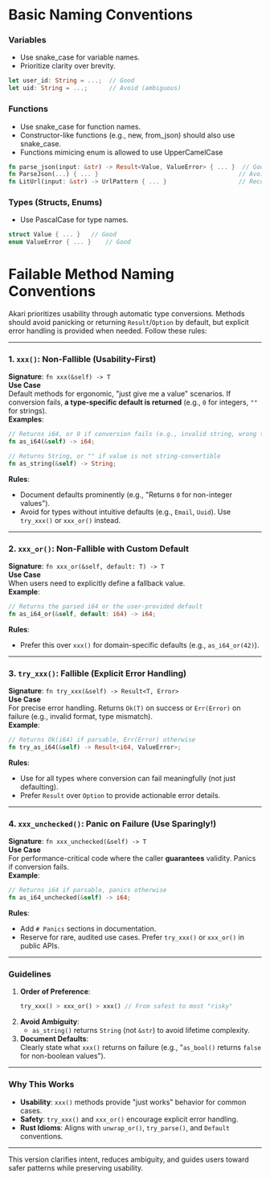 # Basic Naming Conventions 
### Variables
- Use snake_case for variable names.
- Prioritize clarity over brevity. 

```rust 
let user_id: String = ...;  // Good
let uid: String = ...;      // Avoid (ambiguous)
``` 

### Functions 

- Use snake_case for function names.
- Constructor-like functions (e.g., new, from_json) should also use snake_case. 
- Functions mimicing enum is allowed to use UpperCamelCase 

```rust 
fn parse_json(input: &str) -> Result<Value, ValueError> { ... }  // Good
fn ParseJson(...) { ... }                                       // Avoid 
fn LitUrl(input: &str) -> UrlPattern { ... }                    // Recommanded 
``` 

### Types (Structs, Enums) 
- Use PascalCase for type names. 

```rust 
struct Value { ... }   // Good
enum ValueError { ... }    // Good
``` 

# Failable Method Naming Conventions

Akari prioritizes usability through automatic type conversions. Methods should avoid panicking or returning `Result`/`Option` by default, but explicit error handling is provided when needed. Follow these rules:

---

### **1. `xxx()`: Non-Fallible (Usability-First)**  
**Signature**: `fn xxx(&self) -> T`  
**Use Case**  
Default methods for ergonomic, "just give me a value" scenarios. If conversion fails, **a type-specific default is returned** (e.g., `0` for integers, `""` for strings).  
**Examples**:  
```rust
// Returns i64, or 0 if conversion fails (e.g., invalid string, wrong type)
fn as_i64(&self) -> i64;

// Returns String, or "" if value is not string-convertible
fn as_string(&self) -> String;
```  
**Rules**:  
- Document defaults prominently (e.g., "Returns `0` for non-integer values").  
- Avoid for types without intuitive defaults (e.g., `Email`, `Uuid`). Use `try_xxx()` or `xxx_or()` instead.  

---

### **2. `xxx_or()`: Non-Fallible with Custom Default**  
**Signature**: `fn xxx_or(&self, default: T) -> T`  
**Use Case**  
When users need to explicitly define a fallback value.  
**Example**:  
```rust
// Returns the parsed i64 or the user-provided default
fn as_i64_or(&self, default: i64) -> i64;
```  
**Rules**:  
- Prefer this over `xxx()` for domain-specific defaults (e.g., `as_i64_or(42)`).  

---

### **3. `try_xxx()`: Fallible (Explicit Error Handling)**  
**Signature**: `fn try_xxx(&self) -> Result<T, Error>`  
**Use Case**  
For precise error handling. Returns `Ok(T)` on success or `Err(Error)` on failure (e.g., invalid format, type mismatch).  
**Example**:  
```rust
// Returns Ok(i64) if parsable, Err(Error) otherwise
fn try_as_i64(&self) -> Result<i64, ValueError>;
```  
**Rules**:  
- Use for all types where conversion can fail meaningfully (not just defaulting).  
- Prefer `Result` over `Option` to provide actionable error details.  

---

### **4. `xxx_unchecked()`: Panic on Failure (Use Sparingly!)**  
**Signature**: `fn xxx_unchecked(&self) -> T`  
**Use Case**  
For performance-critical code where the caller **guarantees** validity. Panics if conversion fails.  
**Example**:  
```rust
// Returns i64 if parsable, panics otherwise
fn as_i64_unchecked(&self) -> i64;
```  
**Rules**:  
- Add `# Panics` sections in documentation.  
- Reserve for rare, audited use cases. Prefer `try_xxx()` or `xxx_or()` in public APIs.  

---

### **Guidelines**  
1. **Order of Preference**:  
   ```rust
   try_xxx() > xxx_or() > xxx() // From safest to most "risky"
   ```  
2. **Avoid Ambiguity**:  
   - `as_string()` returns `String` (not `&str`) to avoid lifetime complexity.  
3. **Document Defaults**:  
   Clearly state what `xxx()` returns on failure (e.g., "`as_bool()` returns `false` for non-boolean values").  

---

### **Why This Works**  
- **Usability**: `xxx()` methods provide "just works" behavior for common cases.  
- **Safety**: `try_xxx()` and `xxx_or()` encourage explicit error handling.  
- **Rust Idioms**: Aligns with `unwrap_or()`, `try_parse()`, and `Default` conventions.  

---

This version clarifies intent, reduces ambiguity, and guides users toward safer patterns while preserving usability.